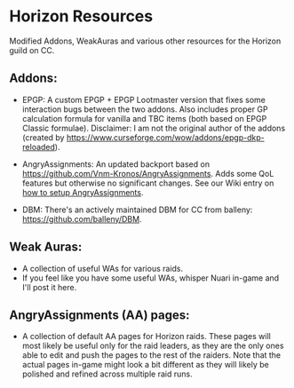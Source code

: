 # Horizon Resources
Modified Addons, WeakAuras and various other resources for the Horizon guild on CC.

## Addons:
- EPGP: A custom EPGP + EPGP Lootmaster version that fixes some interaction bugs between the two addons.
  Also includes proper GP calculation formula for vanilla and TBC items (both based on EPGP Classic formulae).
  Disclaimer: I am not the original author of the addons (created by https://www.curseforge.com/wow/addons/epgp-dkp-reloaded).

- AngryAssignments: An updated backport based on https://github.com/Vnm-Kronos/AngryAssignments.
  Adds some QoL features but otherwise no significant changes.
  See our Wiki entry on [how to setup AngryAssignments](https://github.com/NuariCC/HorizonResources/wiki/How-to:-AngryAssignments).

- DBM: There's an actively maintained DBM for CC from balleny: https://github.com/balleny/DBM.

## Weak Auras:
- A collection of useful WAs for various raids.
- If you feel like you have some useful WAs, whisper Nuari in-game and I'll post it here.

## AngryAssignments (AA) pages:
- A collection of default AA pages for Horizon raids. 
  These pages will most likely be useful only for the raid leaders, as they are the only ones able to edit and push the pages to the rest of the raiders.
  Note that the actual pages in-game might look a bit different as they will likely be polished and refined across multiple raid runs.

